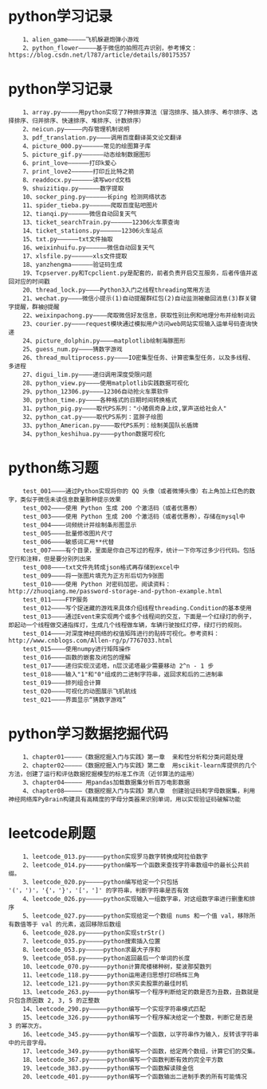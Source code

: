 python学习记录
=================================
		1、alien_game—————飞机躲避炮弹小游戏
		2、python_flower—————基于微信的拍照花卉识别，参考博文：https://blog.csdn.net/l787/article/details/80175357
		

python学习记录
=================================

		1、array.py—————用python实现了7种排序算法（冒泡排序、插入排序、希尔排序、选择排序、归并排序、快速排序、堆排序、计数排序）
		2、neicun.py—————内存管理机制说明
		3、pdf_translation.py————调用百度翻译英文论文翻译
		4、picture_000.py——————常见的绘图算子库
		5、picture_gif.py——————动态绘制数据图形
		6、print_love——————打印k爱心
		7、print_love2——————打印丘比特之箭
		8、readdocx.py——————读写word文档
		9、shuizitiqu.py——————数字提取
		10、socker_ping.py——————长ping 检测网络状态
		11、spider_tieba.py——————爬取百度贴吧图片
		12、tianqi.py——————微信自动回复天气
		13、ticket_searchTrain.py——————12306火车票查询
		14、ticket_stations.py——————12306火车站点
		15、txt.py——————txt文件抽取
		16、weixinhuifu.py——————微信自动回复天气
		17、xlsfile.py——————xls文件提取
		18、yanzhengma——————验证码生成
		19、Tcpserver.py和Tcpclient.py是配套的，前者负责开启交互服务，后者传值并返回对应的时间戳
		20、thread_lock.py————Python3入门之线程threading常用方法
		21、wechat.py————微信小提示(1)自动提醒群红包(2)自动监测被撤回消息(3)群关键字提醒，群被@提醒
		22、weixinpachong.py————爬取微信好友信息，获取性别比例和地理分布并绘制词云
		23、courier.py————request模块通过模拟用户访问web网站实现输入运单号码查询快递
		24、picture_dolphin.py————matplotlib绘制海豚图形
		25、guess_num.py————猜数字游戏
		26、thread_multiprocess.py————IO密集型任务、计算密集型任务，以及多线程、多进程
		27、digui_lim.py————递归调用深度受限问题
		28、python_view.py————使用matplotlib实践数据可视化
		29、python_12306.py————12306自动抢火车票软件
		30、python_time.py————各种格式的日期时间转换格式
		31、python_pig.py————取代PS系列："小猪佩奇身上纹,掌声送给社会人"
		32、python_cat.py————取代PS系列：蓝胖子绘图
		33、python_American.py————取代PS系列：绘制美国队长盾牌
		34、python_keshihua.py————python数据可视化
		

python练习题
=================================		
		test_001————通过Python实现将你的 QQ 头像（或者微博头像）右上角加上红色的数字，类似于微信未读信息数量那种提示效果
		test_002————使用 Python 生成 200 个激活码（或者优惠券）
		test_003————使用 Python 生成 200 个激活码（或者优惠券），存储在mysql中
		test_004————词频统计并绘制条形图显示
		test_005————批量修改图片尺寸
		test_006————敏感词汇用**代替
		test_007————有个目录，里面是你自己写过的程序，统计一下你写过多少行代码。包括空行和注释，但是要分别列出来
		test_008————txt文件先转成json格式再存储到excel中
		test_009————将一张图片填充为正方形后切为9张图
		test_010————使用 Python 对密码加密。阅读资料：http://zhuoqiang.me/password-storage-and-python-example.html
		test_011————FTP服务
		test_012————写个捉迷藏的游戏来具体介绍线程threading.Condition的基本使用
		test_013————通过Event来实现两个或多个线程间的交互，下面是一个红绿灯的例子，即起动一个线程做交通指挥灯，生成几个线程做车辆，车辆行驶按红灯停，绿灯行的规则。
		test_014————对深度神经网络的权值矩阵进行的贴砖可视化。参考资料：http://www.cnblogs.com/Allen-rg/p/7767033.html
		test_015————使用numpy进行矩阵操作
		test_016————函数的嵌套及闭包的理解
		test_017————递归实现汉诺塔，n层汉诺塔最少需要移动 2^n - 1 步
		test_018————输入"1"和"0"组成的二进制字符串，返回求和后的二进制串
		test_019————排列组合计算
		test_020————可视化的动图展示飞机航线
		test_021————界面显示“猜数字游戏”
		
python学习数据挖掘代码
=================================
		1、chapter01—————《数据挖掘入门与实践》第一章  亲和性分析和分类问题处理
		2、chapter02—————《数据挖掘入门与实践》第二章  用scikit-learn库提供的几个方法，创建了运行和评估数据挖掘模型的标准工作流（近邻算法的运用）
		3、chapter04————— 用pandas加载数据集分析百万电影数据
		4、chapter08—————《数据挖掘入门与实践》第八章  创建验证码和字母数据集，利用神经网络库PyBrain构建具有高精度的字母分类器来识别单词，用以实现验证码破解功能

		
leetcode刷题
=================================

		1、leetcode_013.py—————python实现罗马数字转换成阿拉伯数字
		2、leetcode_014.py—————python编写一个函数来查找字符串数组中的最长公共前缀。
		3、leetcode_020.py—————python编写给定一个只包括 '('，')'，'{'，'}'，'['，']' 的字符串，判断字符串是否有效
		4、leetcode_026.py—————python实现输入一组数字串，对这组数字串进行删重和排序
		5、leetcode_027.py—————python实现给定一个数组 nums 和一个值 val，移除所有数值等于 val 的元素，返回移除后数组
		6、leetcode_028.py—————python实现strStr()
		7、leetcode_035.py—————python搜索插入位置
		8、leetcode_053.py—————python求最大子序和
		9、leetcode_058.py—————python返回最后一个单词的长度
		10、leetcode_070.py—————python计算爬楼梯种树，斐波那契数列
		11、leetcode_118.py—————python运用递归思想打印杨辉三角
		12、leetcode_121.py—————python求买卖股票的最佳时机
		13、leetcode_263.py—————python编写一个程序判断给定的数是否为丑数，丑数就是只包含质因数 2, 3, 5 的正整数
		14、leetcode_290.py—————python编写一个实现字符串模式匹配
		15、leetcode_326.py—————python编写一个程序解决给定一个整数，判断它是否是 3 的幂次方。
		16、leetcode_345.py—————python编写一个函数，以字符串作为输入，反转该字符串中的元音字母。
		17、leetcode_349.py—————python编写一个函数，给定两个数组，计算它们的交集。
		18、leetcode_367.py—————python编写一个函数判断有效的完全平方数
		19、leetcode_383.py—————python编写一个函数解读赎金信
		20、leetcode_401.py—————python编写一个函数输出二进制手表的所有可能情况